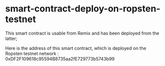 # smart-contract-deploy-on-ropsten-testnet

This smart contract is usable from Remix and has been deployed from the latter;

Here is the address of this smart contract, which is deployed on the Ropsten testnet network :
0xDF2F109618c95594B8735aa2fE729773b5743b99
